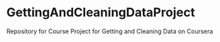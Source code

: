GettingAndCleaningDataProject
=============================

Repository for Course Project for Getting and Cleaning Data on Coursera
